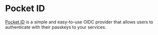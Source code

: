 # Pocket ID

[Pocket ID](https://pocket-id.org) is a simple and easy-to-use OIDC provider that allows users to authenticate with their passkeys to your services.
